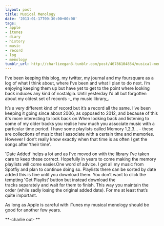 ```yaml
---
layout: post
title: Musical Menology
date: '2013-01-17T00:30:00+00:00'
tags:
- apple
- itunes
- diary
- history
- music
- record
- log
- menology
tumblr_url: http://charlieegan3.tumblr.com/post/46786104854/musical-menology
---
```

I’ve been keeping this blog, my twitter, my journal and my foursquare as a log of what I think about, where I’ve been and what I plan to do next. I’m enjoying keeping them up but have yet to get to the point where looking back induces any kind of nostalgia. Until yesterday I’d all but forgotten about my oldest set of records -_ my music library_.

It’s a very different kind of record but it’s a record all the same. I’ve been keeping it going since about 2006, as opposed to 2012, and because of this it's more interesting to look back on.When looking back and listening to some of my older tracks you realise how much you associate music with a particular time period. I have some playlists called Memory 1,2,3... - these are collections of music that I associate with a certain time and memories. However I don’t really know exactly when that time is as often I get the songs after ‘their time’.

'Date Added’ helps a lot and as I’ve moved on with the library I’ve taken care to keep these correct. Hopefully in years to come making the memory playlists will come easier.One word of advice. I get all my music from Spotfiy and plan to continue doing so. Playlists there can be sorted by date added this is fine until you download them. You don’t want to click the tempting 'Get Playlist’ button but instead download the tracks separately and wait for them to finish. This way you maintain the order (while sadly losing the original added date). For me at least that’s quite important.

As long as Apple is careful with iTunes my musical menology should be good for another few years.

**-charlie out- **

